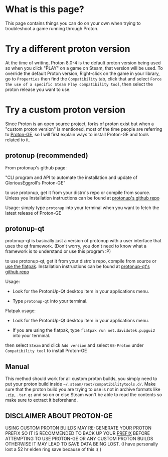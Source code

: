 # What is this page?

This page contains things you can do on your own when trying to troubleshoot a game running through Proton.

# Try a different proton version

At the time of writing, Proton 8.0-4 is the default proton version being used so when you click "PLAY" on a game on Steam, that version will be used. To override the default Proton version, Right-click on the game in your library, go to `Properties` then find the `Compatibility` tab, click that and select `Force the use of a specific Steam Play compatibility tool`, then select the proton release you want to use.

# Try a custom proton version

Since Proton is an open source project, forks of proton exist but when a "custom proton version" is mentioned, most of the time people are referring to [Proton-GE](https://github.com/GloriousEggroll/proton-ge-custom), so I will first explain ways to install Proton-GE and tools related to it.

## protonup (recommended)

From protonup's github page:

"CLI program and API to automate the installation and update of GloriousEggroll's Proton-GE"

to use protonup, get it from your distro's repo or compile from source. Unless you Installation instructions can be found at [protonup's github repo](https://github.com/AUNaseef/protonup#installation)

Usage: simply type `protonup` into your terminal when you want to fetch the latest release of Proton-GE

## protonup-qt

protonup-qt is basically just a version of protonup with a user interface that uses the qt framework. (Don't worry, you don't need to know what a framework is to understand or use this program :P)

to use protonup-qt, get it from your distro's repo, compile from source or [use the flatpak](https://flathub.org/apps/net.davidotek.pupgui2). Installation instructions can be found at [protonup-qt's github repo](https://github.com/DavidoTek/ProtonUp-Qt#install-from-aur-arch-manjaro-endeavouros-etc)

Usage:

- Look for the ProtonUp-Qt desktop item in your applications menu.

- Type `protonup-qt` into your terminal.

Flatpak usage:

- Look for the ProtonUp-Qt desktop item in your applications menu.

- If you are using the flatpak, type `flatpak run net.davidotek.pupgui2` into your terminal.

then select `Steam` and click `Add version` and select `GE-Proton` under `Compatibility tool` to install Proton-GE

## Manual

This method should work for all custom proton builds, you simply need to put your proton build inside `~/.steam/root/compatibilitytools.d/`. Make sure that the proton build you are trying to use is not in archive formats like `.zip`, `.tar.gz` and so on or else Steam won't be able to read the contents so make sure to extract it beforehand.

## DISCLAIMER ABOUT PROTON-GE

USING CUSTOM PROTON BUILDS MAY RE-GENERATE YOUR PROTON PREFIX SO IT IS RECOMMENDED TO BACK UP YOUR [PREFIX]() BEFORE ATTEMPTING TO USE PROTON-GE OR ANY CUSTOM PROTON BUILDS OTHERWISE IT MAY LEAD TO SAVE DATA BEING LOST. (I have personally lost a 52 hr elden ring save because of this :( )
